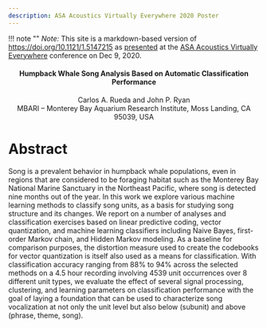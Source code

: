 ```yaml
---
description: ASA Acoustics Virtually Everywhere 2020 Poster
---
```


!!! note ""
    *Note:* This site is a markdown-based version of <https://doi.org/10.1121/1.5147215>
    as [presented](https://ave20-asa.ipostersessions.com/default.aspx?s=68-D3-A1-DF-62-78-D8-57-5F-78-3F-45-D9-F1-0E-92)
    at the
    [ASA Acoustics Virtually Everywhere](https://acousticalsociety.org/179th-meeting/)
    conference on Dec 9, 2020.


<div style="text-align:center; margin-bottom:20px">
  <h4>
  Humpback Whale Song Analysis Based on Automatic Classification Performance
  </h4>
  <div>Carlos A. Rueda and John P. Ryan</div>
  <div>MBARI – Monterey Bay Aquarium Research Institute, Moss Landing, CA 95039, USA</div>
</div>

# Abstract

Song is a prevalent behavior in humpback whale populations, even in regions that
are considered to be foraging habitat such as the Monterey Bay National Marine
Sanctuary in the Northeast Pacific, where song is detected nine months out of the year.
In this work we explore various machine learning
methods to classify song units, as a basis for studying song structure and its changes.
We report on a number of analyses and classification exercises based on linear
predictive coding, vector quantization, and machine learning classifiers including
Naive Bayes, first-order Markov chain, and Hidden Markov modeling.
As a baseline for comparison purposes, the distortion measure used to create the codebooks for
vector quantization is itself also used as a means for classification.
With classification accuracy ranging from 88% to 94% across the selected methods 
on a 4.5 hour recording involving 4539 unit occurrences over 8 different unit types,
we evaluate the effect of several signal processing, clustering, and learning parameters
on classification performance with the goal of laying a foundation that can be used to
characterize song vocalization at not only the unit level but also
below (subunit) and above (phrase, theme, song).

